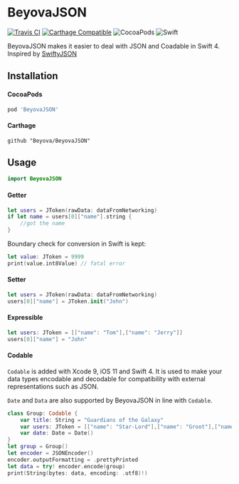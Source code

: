 # BeyovaJSON

[![Travis CI](https://travis-ci.org/Beyova/BeyovaJSON.svg?branch=master)](https://travis-ci.org/Beyova/BeyovaJSON)
[![Carthage Compatible](https://img.shields.io/badge/Carthage-compatible-4BC51D.svg?style=flat)](https://github.com/Carthage/Carthage)
![CocoaPods](https://img.shields.io/cocoapods/v/BeyovaJSON.svg)
![Swift](http://img.shields.io/badge/swift-4.0-brightgreen.svg)

BeyovaJSON makes it easier to deal with JSON and Coadable in Swift 4.
Inspired by [SwiftyJSON](https://github.com/SwiftyJSON/SwiftyJSON)

## Installation

#### CocoaPods

```ruby
pod 'BeyovaJSON'
```

#### Carthage

```
github "Beyova/BeyovaJSON"
```

## Usage

```swift
import BeyovaJSON
```

#### Getter

```swift
let users = JToken(rawData: dataFromNetworking)
if let name = users[0]["name"].string {
	//got the name
}
```

Boundary check for conversion in Swift is kept:
```swift
let value: JToken = 9999
print(value.int8Value) // fatal error
```

#### Setter

```swift
let users = JToken(rawData: dataFromNetworking)
users[0]["name"] = JToken.init("John")
```

#### Expressible

```swift
let users: JToken = [["name": "Tom"],["name": "Jerry"]]
users[0]["name"] = "John"
```

#### Codable

`Codable` is added with Xcode 9, iOS 11 and Swift 4.
It is used to make your data types encodable and decodable for compatibility with external representations such as JSON.

`Date` and `Data` are also supported by BeyovaJSON in line with `Codable`.

```swift
class Group: Codable {
	var title: String = "Guardians of the Galaxy"
	var users: JToken = [["name": "Star-Lord"],["name": "Groot"],["name": "Rocket"]]
	var date: Date = Date()
}
let group = Group()
let encoder = JSONEncoder()
encoder.outputFormatting = .prettyPrinted
let data = try! encoder.encode(group)
print(String(bytes: data, encoding: .utf8)!)
```











